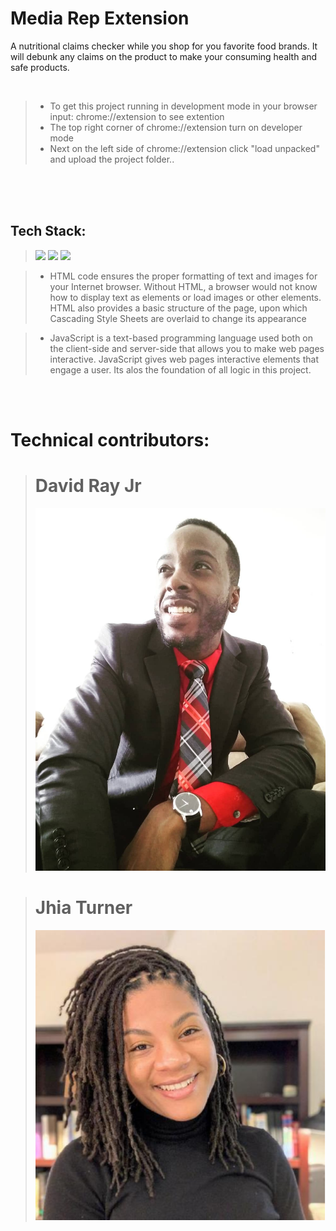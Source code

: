 # Media Rep Extension

A nutritional claims checker while you shop for you favorite food brands. It will debunk any claims on the product to make your consuming health and safe products.

<br />

> * To get this project running in development mode in your browser input:
chrome://extension to see extention  
> * The top right corner of chrome://extension turn on developer mode
> * Next on the left side of chrome://extension click "load unpacked" and upload the project folder..

<br />
<br />
<br />

## Tech Stack:
> ![](https://img.shields.io/badge/HTML-informational?style=flat&logo=<LOGO_NAME>&logoColor=white&color=red) ![](https://img.shields.io/badge/CSS-informational?style=flat&logo=<LOGO_NAME>&logoColor=white&color=red) ![](https://img.shields.io/badge/JavaScript-informational?style=flat&logo=<LOGO_NAME>&logoColor=white&color=red)

> * HTML code ensures the proper formatting of text and images for your Internet browser. Without HTML, a browser would not know how to display text as elements or load images or other elements. HTML also provides a basic structure of the page, upon which Cascading Style Sheets are overlaid to change its appearance

>* JavaScript is a text-based programming language used both on the client-side and server-side that allows you to make web pages interactive. JavaScript gives web pages interactive elements that engage a user. Its alos the foundation of all logic in this project.

<br />
<br />

# Technical contributors:

> # David Ray Jr
> ![Front-End Engineer](/contributersImgs/david.jpg)

> # Jhia Turner
> ![Front-End Engineer](/contributersImgs/Jhia.PNG)


